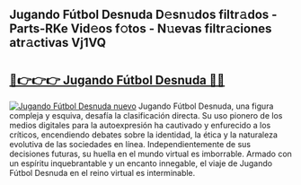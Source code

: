 ## Jugando Fútbol Desnuda D𝚎sn𝚞dos filtr𝚊dos - Parts-RKe Vid𝚎os f𝚘tos - N𝚞evas filtr𝚊ciones atr𝚊ctivas Vj1VQ

# <h2><a href="http://mb9mhj.tromn.icu/?c=Jugando+F%c3%batbol+Desnuda">🔗👉👉👉 Jugando Fútbol Desnuda 🔗🔗</a></h2>

[![Jugando Fútbol Desnuda nuevo](https://i.imgur.com/pEAQMta.gif)](http://mb9mhj.tromn.icu/?c=Jugando+F%c3%batbol+Desnuda)
Jugando Fútbol Desnuda, una figura compleja y esquiva, desafía la clasificación directa. Su uso pionero de los medios digitales para la autoexpresión ha cautivado y enfurecido a los críticos, encendiendo debates sobre la identidad, la ética y la naturaleza evolutiva de las sociedades en línea. Independientemente de sus decisiones futuras, su huella en el mundo virtual es imborrable. Armado con un espíritu inquebrantable y un encanto innegable, el viaje de Jugando Fútbol Desnuda en el reino virtual es interminable.
